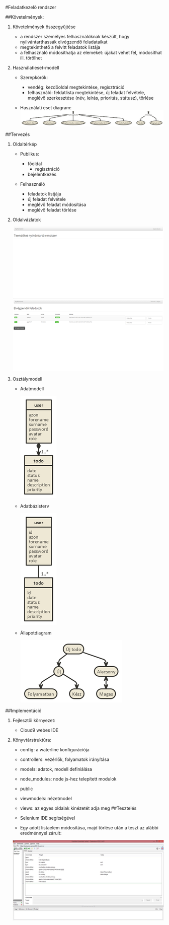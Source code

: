 #Feladatkezelő rendszer

##Követelmények:

1. Követelmények összegyűjtése

    + a rendszer személyes felhasználóknak készült, hogy nyilvántarthassák elvégzendő feladataikat
    + megtekinthető a felvitt feladatok listája
    + a felhasználó módosíthatja az elemeket: újakat vehet fel, módosíthat ill. törölhet

2. Használatieset-modell
    - Szerepkörök:
        + vendég: kezdőoldal megtekintése, regisztráció
        + felhasználó: feldatlista megtekintése, új feladat felvétele, meglévő szerkesztése (név, leírás, prioritás, státusz), törlése
    
    - Használati eset diagram:
        ![Használati eset diagram](workspace/pictures/4.png)
    

##Tervezés

    
1. Oldaltérkép
    
    + Publikus:
        
      - főoldal
  		- regisztráció
      - bejelentkezés
        
    + Felhasználó
        
      - feladatok listjája
      - új feladat felvétele
      - meglévő feladat módosítása
      - meglévő feladat törlése

2. Oldalvázlatok
    
    ![Kezdőlap](workspace/pictures/5.png)
    ![Feladatlista](workspace/pictures/6.png)

4. Osztálymodell
    - Adatmodell
    
        ![Adatmodell](workspace/pictures/1.png)

    - Adatbázisterv
    
        ![Adatbázisterv](workspace/pictures/2.png)
        
    - Állapotdiagram
    
        ![Állapotdiagram](workspace/pictures/3.png)
        
##Implementáció

1. Fejlesztői környezet:
    - Cloud9 webes IDE
    
2. Könyvtárstruktúra:
    - config: a waterline konfigurációja
    - controllers: vezérlők, folyamatok irányítása
    - models: adatok, modell definiálása
    - node_modules: node js-hez telepített modulok
    - public
    - viewmodels: nézetmodel 
    - views: az egyes oldalak kinézetét adja meg
##Tesztelés

	- Selenium IDE segítségével
	- Egy adott listaelem módosítása, majd törlése után a teszt az alábbi eredménnyel zárult:


	![Teszt](workspace/pictures/7.png)


